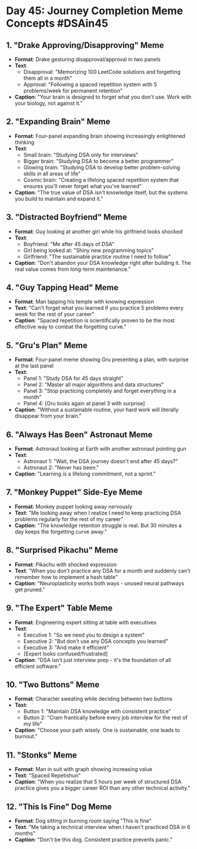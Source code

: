 # Day 45: Journey Completion Meme Concepts #DSAin45

## 1. "Drake Approving/Disapproving" Meme
- **Format**: Drake gesturing disapproval/approval in two panels
- **Text**:
  - Disapproval: "Memorizing 100 LeetCode solutions and forgetting them all in a month"
  - Approval: "Following a spaced repetition system with 5 problems/week for permanent retention"
- **Caption**: "Your brain is designed to forget what you don't use. Work with your biology, not against it."

## 2. "Expanding Brain" Meme
- **Format**: Four-panel expanding brain showing increasingly enlightened thinking
- **Text**:
  - Small brain: "Studying DSA only for interviews"
  - Bigger brain: "Studying DSA to become a better programmer"
  - Glowing brain: "Studying DSA to develop better problem-solving skills in all areas of life"
  - Cosmic brain: "Creating a lifelong spaced repetition system that ensures you'll never forget what you've learned"
- **Caption**: "The true value of DSA isn't knowledge itself, but the systems you build to maintain and expand it."

## 3. "Distracted Boyfriend" Meme
- **Format**: Guy looking at another girl while his girlfriend looks shocked
- **Text**:
  - Boyfriend: "Me after 45 days of DSA"
  - Girl being looked at: "Shiny new programming topics"
  - Girlfriend: "The sustainable practice routine I need to follow"
- **Caption**: "Don't abandon your DSA knowledge right after building it. The real value comes from long-term maintenance."

## 4. "Guy Tapping Head" Meme
- **Format**: Man tapping his temple with knowing expression
- **Text**: "Can't forget what you learned if you practice 5 problems every week for the rest of your career"
- **Caption**: "Spaced repetition is scientifically proven to be the most effective way to combat the forgetting curve."

## 5. "Gru's Plan" Meme
- **Format**: Four-panel meme showing Gru presenting a plan, with surprise at the last panel
- **Text**:
  - Panel 1: "Study DSA for 45 days straight"
  - Panel 2: "Master all major algorithms and data structures"
  - Panel 3: "Stop practicing completely and forget everything in a month"
  - Panel 4: [Gru looks again at panel 3 with surprise]
- **Caption**: "Without a sustainable routine, your hard work will literally disappear from your brain."

## 6. "Always Has Been" Astronaut Meme
- **Format**: Astronaut looking at Earth with another astronaut pointing gun
- **Text**:
  - Astronaut 1: "Wait, the DSA journey doesn't end after 45 days?"
  - Astronaut 2: "Never has been."
- **Caption**: "Learning is a lifelong commitment, not a sprint."

## 7. "Monkey Puppet" Side-Eye Meme
- **Format**: Monkey puppet looking away nervously
- **Text**: "Me looking away when I realize I need to keep practicing DSA problems regularly for the rest of my career"
- **Caption**: "The knowledge retention struggle is real. But 30 minutes a day keeps the forgetting curve away."

## 8. "Surprised Pikachu" Meme
- **Format**: Pikachu with shocked expression
- **Text**: "When you don't practice any DSA for a month and suddenly can't remember how to implement a hash table"
- **Caption**: "Neuroplasticity works both ways - unused neural pathways get pruned."

## 9. "The Expert" Table Meme
- **Format**: Engineering expert sitting at table with executives
- **Text**:
  - Executive 1: "So we need you to design a system"
  - Executive 2: "But don't use any DSA concepts you learned"
  - Executive 3: "And make it efficient"
  - [Expert looks confused/frustrated]
- **Caption**: "DSA isn't just interview prep - it's the foundation of all efficient software."

## 10. "Two Buttons" Meme
- **Format**: Character sweating while deciding between two buttons
- **Text**:
  - Button 1: "Maintain DSA knowledge with consistent practice"
  - Button 2: "Cram frantically before every job interview for the rest of my life"
- **Caption**: "Choose your path wisely. One is sustainable, one leads to burnout."

## 11. "Stonks" Meme
- **Format**: Man in suit with graph showing increasing value
- **Text**: "Spaced Repetishun"
- **Caption**: "When you realize that 5 hours per week of structured DSA practice gives you a bigger career ROI than any other technical activity."

## 12. "This Is Fine" Dog Meme
- **Format**: Dog sitting in burning room saying "This is fine"
- **Text**: "Me taking a technical interview when I haven't practiced DSA in 6 months"
- **Caption**: "Don't be this dog. Consistent practice prevents panic."